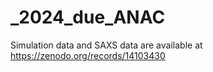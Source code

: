 # _2024_due_ANAC

Simulation data and SAXS data are available at https://zenodo.org/records/14103430

